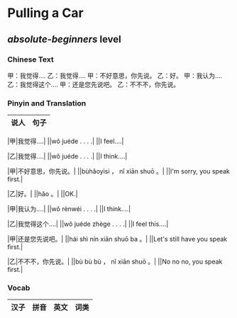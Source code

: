 # Pulling a Car
## *absolute-beginners* level

### Chinese Text
甲：我觉得....
乙：我觉得....
甲：不好意思，你先说。
乙：好。
甲：我认为....
乙：我觉得这个....
甲：还是您先说吧。
乙：不不不，你先说。

### Pinyin and Translation
|说人|句子|
|----|----|

|甲|我觉得....|
||wǒ juéde . . . .|
||I feel....|

|乙|我觉得....|
||wǒ juéde . . . .|
||I think....|

|甲|不好意思，你先说。|
||bùhǎoyìsi ， nǐ xiān shuō 。|
||I'm sorry, you speak first.|

|乙|好。|
||hǎo 。|
||OK.|

|甲|我认为....|
||wǒ rènwéi . . . .|
||I think....|

|乙|我觉得这个....|
||wǒ juéde zhège . . . .|
||I feel this....|

|甲|还是您先说吧。|
||hái shì nín xiān shuō ba 。|
||Let's still have you speak first.|

|乙|不不不，你先说。|
||bù bù bù ， nǐ xiān shuō 。|
||No no no, you speak first.|
### Vocab
|汉子|拼音|英文|词类|
|----|----|----|----|